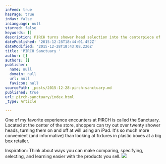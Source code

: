 ```yaml
---
inFeed: true
hasPage: true
inNav: false
inLanguage: null
starred: false
keywords: []
description: PIRCH turns shower head selection into the centerpiece of its new store
datePublished: '2015-12-28T18:44:01.452Z'
dateModified: '2015-12-28T18:43:08.226Z'
title: 'PIRCH Sanctuary '
author: []
authors: []
publisher:
  name: null
  domain: null
  url: null
  favicon: null
sourcePath: _posts/2015-12-28-pirch-sanctuary.md
published: true
url: pirch-sanctuary/index.html
_type: Article

---
```

One of my favorite experience encounters at PIRCH is called the Sanctuary. Located at the center of the store, shoppers can try out over twenty shower heads, turning them on and off at will using an iPad. It's so much more convenient (and informative) than looking at fixtures in plastic boxes at a big box retailer.

Inspiration: Think about ways you can make comparing, specifying, selecting, and learning easier with the products you sell. ![](https://the-grid-user-content.s3-us-west-2.amazonaws.com/bb15523a-2867-403a-bcb2-e930fe90f479.jpg)